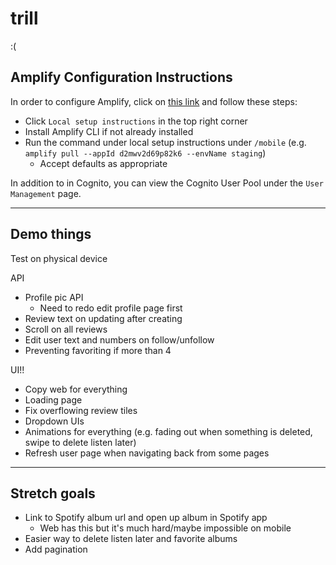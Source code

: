 # trill

:(

## Amplify Configuration Instructions

In order to configure Amplify, click on [this link](https://us-east-1.admin.amplifyapp.com/admin/d2mwv2d69p82k6/staging/home) and follow these steps:

- Click `Local setup instructions` in the top right corner
- Install Amplify CLI if not already installed
- Run the command under local setup instructions under `/mobile` (e.g. `amplify pull --appId d2mwv2d69p82k6 --envName staging`)
  - Accept defaults as appropriate

In addition to in Cognito, you can view the Cognito User Pool under the `User Management` page.

---

## Demo things

Test on physical device

API
- Profile pic API
  - Need to redo edit profile page first
- Review text on updating after creating
- Scroll on all reviews
- Edit user text and numbers on follow/unfollow
- Preventing favoriting if more than 4

UI!!
- Copy web for everything
- Loading page
- Fix overflowing review tiles
- Dropdown UIs
- Animations for everything (e.g. fading out when something is deleted, swipe to delete listen later)
- Refresh user page when navigating back from some pages

---

## Stretch goals

- Link to Spotify album url and open up album in Spotify app
  - Web has this but it's much hard/maybe impossible on mobile
- Easier way to delete listen later and favorite albums
- Add pagination

